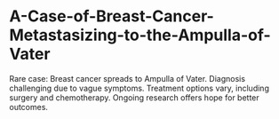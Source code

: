 # A-Case-of-Breast-Cancer-Metastasizing-to-the-Ampulla-of-Vater
 Rare case: Breast cancer spreads to Ampulla of Vater. Diagnosis challenging due to vague symptoms. Treatment options vary, including surgery and chemotherapy. Ongoing research offers hope for better outcomes.

